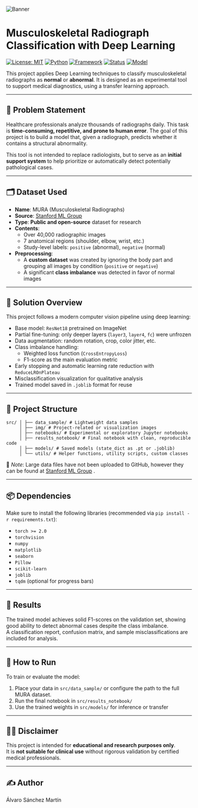 ![Banner](/Users/alvarosanchez/ONLINE_DS_THEBRIDGE_ALVAROSMMS-1/ML_Clasificacion_Radiografias_Muscoesqueleticas/src/img/BannerEN.png)

# Musculoskeletal Radiograph Classification with Deep Learning

[![License: MIT](https://img.shields.io/badge/License-MIT-green.svg)](LICENSE)
[![Python](https://img.shields.io/badge/Python-3.10+-blue.svg)](https://www.python.org/)
[![Framework](https://img.shields.io/badge/PyTorch-%3E=2.0-orange)](https://pytorch.org/)
[![Status](https://img.shields.io/badge/status-Completed-brightgreen.svg)]()
[![Model](https://img.shields.io/badge/model-ResNet18-blueviolet)]()

This project applies Deep Learning techniques to classify musculoskeletal radiographs as **normal** or **abnormal**. It is designed as an experimental tool to support medical diagnostics, using a transfer learning approach.

---

## 🎯 Problem Statement

Healthcare professionals analyze thousands of radiographs daily. This task is **time-consuming, repetitive, and prone to human error**. The goal of this project is to build a model that, given a radiograph, predicts whether it contains a structural abnormality.

This tool is not intended to replace radiologists, but to serve as an **initial support system** to help prioritize or automatically detect potentially pathological cases.

---

## 🗂️ Dataset Used

- **Name**: MURA (Musculoskeletal Radiographs)
- **Source**: [Stanford ML Group](https://stanfordmlgroup.github.io/competitions/mura/)
- **Type**: **Public and open-source** dataset for research
- **Contents**:
  - Over 40,000 radiographic images
  - 7 anatomical regions (shoulder, elbow, wrist, etc.)
  - Study-level labels: `positive` (abnormal), `negative` (normal)
- **Preprocessing**:
  - A **custom dataset** was created by ignoring the body part and grouping all images by condition (`positive` or `negative`)
  - A significant **class imbalance** was detected in favor of normal images

---

## 🧠 Solution Overview

This project follows a modern computer vision pipeline using deep learning:

- Base model: `ResNet18` pretrained on ImageNet
- Partial fine-tuning: only deeper layers (`layer3`, `layer4`, `fc`) were unfrozen
- Data augmentation: random rotation, crop, color jitter, etc.
- Class imbalance handling:
  - Weighted loss function (`CrossEntropyLoss`)
  - F1-score as the main evaluation metric
- Early stopping and automatic learning rate reduction with `ReduceLROnPlateau`
- Misclassification visualization for qualitative analysis
- Trained model saved in `.joblib` format for reuse

---

## 🧱 Project Structure

```plaintext
src/ │ ├── data_sample/ # Lightweight data samples
     │ ├── img/ # Project-related or visualization images 
     │ ├── notebooks/ # Experimental or exploratory Jupyter notebooks
     │ ├── results_notebook/ # Final notebook with clean, reproducible code
     │ ├── models/ # Saved models (state_dict as .pt or .joblib)
     │ └── utils/ # Helper functions, utility scripts, custom classes
```

📌 *Note*: Large data files have not been uploaded to GitHub, however they can be found at [Stanford ML Group](https://stanfordmlgroup.github.io/competitions/mura/) .

---

## 📦 Dependencies

Make sure to install the following libraries (recommended via `pip install -r requirements.txt`):

- `torch >= 2.0`
- `torchvision`
- `numpy`
- `matplotlib`
- `seaborn`
- `Pillow`
- `scikit-learn`
- `joblib`
- `tqdm` (optional for progress bars)

---

## 🧪 Results

The trained model achieves solid F1-scores on the validation set, showing good ability to detect abnormal cases despite the class imbalance.  
A classification report, confusion matrix, and sample misclassifications are included for analysis.

---

## 🚀 How to Run

To train or evaluate the model:

1. Place your data in `src/data_sample/` or configure the path to the full MURA dataset.
2. Run the final notebook in `src/results_notebook/`
3. Use the trained weights in `src/models/` for inference or transfer

---

## 👨‍⚕️ Disclaimer

This project is intended for **educational and research purposes only**.  
It is **not suitable for clinical use** without rigorous validation by certified medical professionals.

---

## ✍️ Author

Álvaro Sánchez Martín
